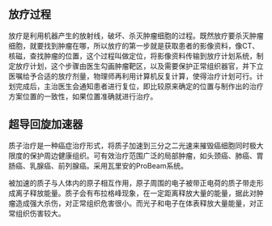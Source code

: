 ## 放疗过程
放疗是利用机器产生的放射线，破坏、杀灭肿瘤细胞的过程。既然放疗要杀灭肿瘤细胞，就要找到肿瘤在哪，所以放疗的第一步就是获取患者的影像资料，像CT、核磁，查找肿瘤的位置，这个过程叫做定位，将影像资料传输到放疗计划系统，制定放疗计划，这个步骤由医生勾画肿瘤靶区，以及需要保护正常组织器官，并下立医嘱给予合适的放疗剂量，物理师再利用计算机反复计算，使得治疗计划可行。计划完成后，主治医生会通知患者进行复位，即比较原来确定的位置与制作出的治疗方案位置的一致性，如果位置准确就进行治疗。

## 超导回旋加速器
质子治疗是一种癌症治疗形式，将质子加速到三分之二光速来摧毁癌细胞同时极大限度的保护周边健康组织。可有效治疗范围广泛的局部肿瘤，如头颈癌、肺癌、胃肠癌、乳腺癌、前列腺癌。采用瓦里安的ProBeam系统。

被加速的质子与人体内的原子相互作用，原子周围的电子被带正电荷的质子带走形成离子释放能量。质子会有布拉格峰现象，在一定距离释放大量的能量，据此对肿瘤造成强大杀伤，对正常组织危害很小。而光子和电子在体表释放大量能量，对正常组织伤害较大。
